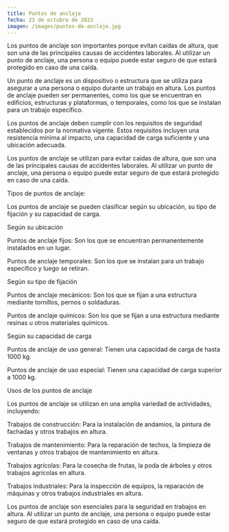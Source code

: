 ```yaml
---
title: Puntos de anclaje
fecha: 23 de octubre de 2023
imagen: /images/puntos-de-anclaje.jpg
---
```

Los puntos de anclaje son importantes porque evitan caídas de altura, que son una de las principales causas de accidentes laborales. Al utilizar un punto de anclaje, una persona o equipo puede estar seguro de que estará protegido en caso de una caída.

Un punto de anclaje es un dispositivo o estructura que se utiliza para asegurar a una persona o equipo durante un trabajo en altura. Los puntos de anclaje pueden ser permanentes, como los que se encuentran en edificios, estructuras y plataformas, o temporales, como los que se instalan para un trabajo específico. 

Los puntos de anclaje deben cumplir con los requisitos de seguridad establecidos por la normativa vigente. Estos requisitos incluyen una resistencia mínima al impacto, una capacidad de carga suficiente y una ubicación adecuada.

Los puntos de anclaje se utilizan para evitar caídas de altura, que son una de las principales causas de accidentes laborales. Al utilizar un punto de anclaje, una persona o equipo puede estar seguro de que estará protegido en caso de una caída.

Tipos de puntos de anclaje:

Los puntos de anclaje se pueden clasificar según su ubicación, su tipo de fijación y su capacidad de carga.

Según su ubicación

Puntos de anclaje fijos: Son los que se encuentran permanentemente instalados en un lugar.

Puntos de anclaje temporales: Son los que se instalan para un trabajo específico y luego se retiran.

Según su tipo de fijación

Puntos de anclaje mecánicos: Son los que se fijan a una estructura mediante tornillos, pernos o soldaduras.

Puntos de anclaje químicos: Son los que se fijan a una estructura mediante resinas u otros materiales químicos.

Según su capacidad de carga

Puntos de anclaje de uso general: Tienen una capacidad de carga de hasta 1000 kg.

Puntos de anclaje de uso especial: Tienen una capacidad de carga superior a 1000 kg.

Usos de los puntos de anclaje

Los puntos de anclaje se utilizan en una amplia variedad de actividades, incluyendo:

Trabajos de construcción: Para la instalación de andamios, la pintura de fachadas y otros trabajos en altura.

Trabajos de mantenimiento: Para la reparación de techos, la limpieza de ventanas y otros trabajos de mantenimiento en altura.

Trabajos agrícolas: Para la cosecha de frutas, la poda de árboles y otros trabajos agrícolas en altura.

Trabajos industriales: Para la inspección de equipos, la reparación de máquinas y otros trabajos industriales en altura.

Los puntos de anclaje son esenciales para la seguridad en trabajos en altura. Al utilizar un punto de anclaje, una persona o equipo puede estar seguro de que estará protegido en caso de una caída.
